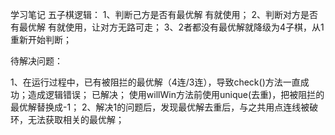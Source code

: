 学习笔记
五子棋逻辑：
1、判断己方是否有最优解   有就使用；
2、判断对方是否有最优解   有就使用，让对方无路可走；
3、2者都没有最优解就降级为4子棋，从1重新开始判断；

待解决问题：

1、在运行过程中，已有被阻拦的最优解（4连/3连），导致check()方法一直成功；造成逻辑错误；
   已解决； 使用willWin方法前使用unique(去重)，把被阻拦的最优解替换成-1；
2、解决1的问题后，发现最优解去重后，与之共用点连线被破环，无法获取相关的最优解；